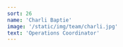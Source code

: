 ```yaml
---
sort: 26
name: 'Charli Baptie'
image: '/static/img/team/charli.jpg'
text: 'Operations Coordinator'
---
```

